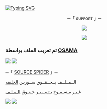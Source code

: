 
[![Typing SVG](https://readme-typing-svg.herokuapp.com/?lines=WELCOME+TO+MUSIC-SPIDER+AN+ADVANCE+BOT)](https://github.com/FM8Y/Super-Music)

<p align="center">
    ─「 sᴜᴩᴩᴏʀᴛ 」─
</p>

</h3>
<p align="center">
<a href="https://telegram.me/aaaalqp"><img src="https://img.shields.io/badge/-Support%20Group-blue.svg?style=for-the-badge&logo=Telegram"></a>
</p>
<p align="center">
<a href="[https://t.me/aaaalqp](https://t.me/aaaalqp)"><img src="https://img.shields.io/badge/-Support%20Channel-blue.svg?style=for-the-badge&logo=Telegram"></a>
</p>

### تم تعريب الملف بواسطة [OSAMA](https://telegram.me/H_M_Dr)

<img src="https://user-images.githubusercontent.com/73097560/115834477-dbab4500-a447-11eb-908a-139a6edaec5c.gif"> <img src="https://user-images.githubusercontent.com/73097560/115834477-dbab4500-a447-11eb-908a-139a6edaec5c.gif">




─「 [SOURCE SPIDER](https://t.me/aaaalqp) 」─ 


  الــمــلــف بــحــقــوق ســورس [الخليفه]([https://t.me/aaaalqp](https://telegram.me/H_M_Dr))

غـيـر مـسـمـوح بـتـغـيـيـر حـقـوق [الـمـلـف](https://t.me/aaaalqp)


<img src="https://user-images.githubusercontent.com/73097560/115834477-dbab4500-a447-11eb-908a-139a6edaec5c.gif"> <img src="https://user-images.githubusercontent.com/73097560/115834477-dbab4500-a447-11eb-908a-139a6edaec5c.gif">

